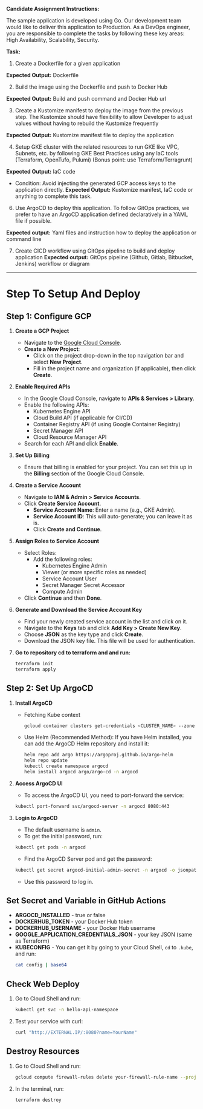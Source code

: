 **Candidate Assignment Instructions:**

The sample application is developed using Go. Our development team would like to deliver this application to Production. As a DevOps engineer, you are responsible to complete the tasks by following these key areas: High Availability, Scalability, Security.

**Task:**

1. Create a Dockerfile for a given application

**Expected Output:** Dockerfile

2. Build the image using the Dockerfile and push to Docker Hub

**Expected Output:** Build and push command and Docker Hub url

3. Create a Kustomize manifest to deploy the image from the previous step. The Kustomize should have flexibility to allow Developer to adjust values without having to rebuild the Kustomize frequently

**Expected Output:** Kustomize manifest file to deploy the application

4. Setup GKE cluster with the related resources to run GKE like VPC, Subnets, etc. by following GKE Best Practices using any IaC tools (Terraform, OpenTufo, Pulumi) (Bonus point: use Terraform/Terragrunt)

**Expected Output:** IaC code

* Condition: Avoid injecting the generated GCP access keys to the application directly. **Expected Output:** Kustomize manifest, IaC code or anything to complete this task.

6. Use ArgoCD to deploy this application. To follow GitOps practices, we prefer to have an ArgoCD application defined declaratively in a YAML file if possible.

**Expected output:** Yaml files and instruction how to deploy the application or command line

7. Create CICD workflow using GitOps pipeline to build and deploy application **Expected output:** GitOps pipeline (Github, Gitlab, Bitbucket, Jenkins) workflow or diagram


_________________________________________________________________________________________________________________________________________________________________________________________________________________________________________

# Step To Setup And Deploy

## Step 1: Configure GCP

1. **Create a GCP Project**
    - Navigate to the [Google Cloud Console](https://console.cloud.google.com/).
    - **Create a New Project**:
        - Click on the project drop-down in the top navigation bar and select **New Project**.
        - Fill in the project name and organization (if applicable), then click **Create**.

2. **Enable Required APIs**
    - In the Google Cloud Console, navigate to **APIs & Services > Library**.
    - Enable the following APIs:
        - Kubernetes Engine API
        - Cloud Build API (if applicable for CI/CD)
        - Container Registry API (if using Google Container Registry)
        - Secret Manager API
        - Cloud Resource Manager API
    - Search for each API and click **Enable**.

3. **Set Up Billing**
    - Ensure that billing is enabled for your project. You can set this up in the **Billing** section of the Google Cloud Console.

4. **Create a Service Account**
    - Navigate to **IAM & Admin > Service Accounts**.
    - Click **Create Service Account**.
        - **Service Account Name**: Enter a name (e.g., GKE Admin).
        - **Service Account ID**: This will auto-generate; you can leave it as is.
        - Click **Create and Continue**.

5. **Assign Roles to Service Account**
    - Select Roles:
        - Add the following roles:
            - Kubernetes Engine Admin
            - Viewer (or more specific roles as needed)
            - Service Account User
            - Secret Manager Secret Accessor
            - Compute Admin
    - Click **Continue** and then **Done**.

6. **Generate and Download the Service Account Key**
    - Find your newly created service account in the list and click on it.
    - Navigate to the **Keys** tab and click **Add Key > Create New Key**.
    - Choose **JSON** as the key type and click **Create**.
    - Download the JSON key file. This file will be used for authentication.

7. **Go to repository cd to terraform and and run:**
    ```bash
    terraform init
    terraform apply
    ```

## Step 2: Set Up ArgoCD

1. **Install ArgoCD**
    - Fetching Kube context
        ```bash
        gcloud container clusters get-credentials <CLUSTER_NAME> --zone <CLUSTER_ZONE> --project <PROJECT_ID>
        ```
    - Use Helm (Recommended Method):
        If you have Helm installed, you can add the ArgoCD Helm repository and install it:
        ```bash
        helm repo add argo https://argoproj.github.io/argo-helm
        helm repo update
        kubectl create namespace argocd
        helm install argocd argo/argo-cd -n argocd
        ```

2. **Access ArgoCD UI**
    - To access the ArgoCD UI, you need to port-forward the service:
    ```bash
    kubectl port-forward svc/argocd-server -n argocd 8080:443
    ```

3. **Login to ArgoCD**
    - The default username is `admin`.
    - To get the initial password, run:
    ```bash
    kubectl get pods -n argocd
    ```
    - Find the ArgoCD Server pod and get the password:
    ```bash
    kubectl get secret argocd-initial-admin-secret -n argocd -o jsonpath="{.data.password}" | base64 --decode
    ```
    - Use this password to log in.

## Set Secret and Variable in GitHub Actions

- **ARGOCD_INSTALLED** - true or false
- **DOCKERHUB_TOKEN** - your Docker Hub token
- **DOCKERHUB_USERNAME** - your Docker Hub username
- **GOOGLE_APPLICATION_CREDENTIALS_JSON** - your key JSON (same as Terraform)
- **KUBECONFIG** - You can get it by going to your Cloud Shell, `cd` to `.kube`, and run:
    ```bash
    cat config | base64
    ```

## Check Web Deploy

1. Go to Cloud Shell and run:
    ```bash
    kubectl get svc -n hello-api-namespace
    ```

2. Test your service with curl:
    ```bash
    curl "http://EXTERNAL.IP/:8080?name=YourName"
    ```

## Destroy Resources

1. Go to Cloud Shell and run:
    ```bash
    gcloud compute firewall-rules delete your-firewall-rule-name --project=your-project-id
    ```

2. In the terminal, run:
    ```bash
    terraform destroy
    ```

